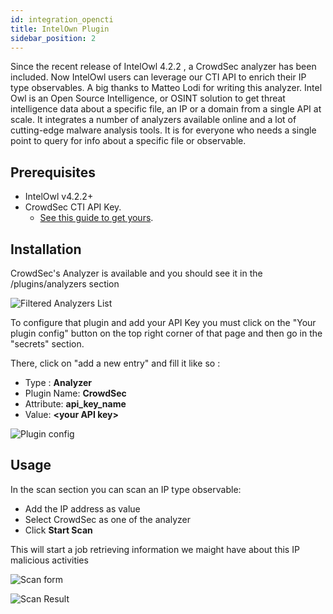 ```yaml
---
id: integration_opencti
title: IntelOwn Plugin
sidebar_position: 2
---
```


Since the recent release of IntelOwl 4.2.2 , a CrowdSec analyzer has been included.
Now IntelOwl users can leverage our CTI API to enrich their IP type observables.
A big thanks to Matteo Lodi for writing this analyzer.
Intel Owl is an Open Source Intelligence, or OSINT solution to get threat intelligence data about a specific file, an IP or a domain from a single API at scale. It integrates a number of analyzers available online and a lot of cutting-edge malware analysis tools. It is for everyone who needs a single point to query for info about a specific file or observable.

## Prerequisites

- IntelOwl  v4.2.2+
- CrowdSec CTI API Key. 
  - [See this guide to get yours](https://docs.crowdsec.net/docs/next/cti_api/getting_started/).

## Installation

CrowdSec's Analyzer is available and you should see it in the  /plugins/analyzers section

![Filtered Analyzers List](/img/intelowl_analyzers.png)

To configure that plugin and add your API Key you must click on the "Your plugin config" button on the top right corner of that page and then go in the "secrets" section.

There, click on "add a new entry" and fill it like so :
- Type : **Analyzer**
- Plugin Name: **CrowdSec**
- Attribute: **api_key_name**
- Value: **\<your API key\>**

![Plugin config](/img/intelowl_config.png)

## Usage

In the scan section you can scan an IP type observable:
- Add the IP address as value
- Select CrowdSec as one of the analyzer
- Click **Start Scan**

This will start a job retrieving information we maight have about this IP malicious activities

![Scan form](/img/intelowl_scan.png)

![Scan Result](/img/intelowl_scan_result.png)